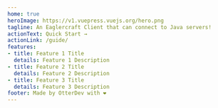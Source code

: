 ```yaml
---
home: true
heroImage: https://v1.vuepress.vuejs.org/hero.png
tagline: An Eaglercraft Client that can connect to Java servers!
actionText: Quick Start →
actionLink: /guide/
features:
- title: Feature 1 Title
  details: Feature 1 Description
- title: Feature 2 Title
  details: Feature 2 Description
- title: Feature 3 Title
  details: Feature 3 Description
footer: Made by OtterDev with ❤️
---
```

